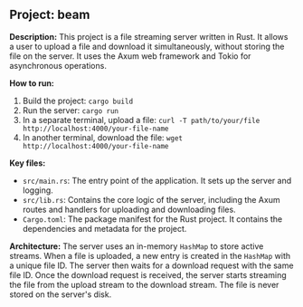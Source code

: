 ## Project: beam

**Description:** This project is a file streaming server written in Rust. It allows a user to upload a file and download it simultaneously, without storing the file on the server. It uses the Axum web framework and Tokio for asynchronous operations.

**How to run:**
1. Build the project: `cargo build`
2. Run the server: `cargo run`
3. In a separate terminal, upload a file: `curl -T path/to/your/file http://localhost:4000/your-file-name`
4. In another terminal, download the file: `wget http://localhost:4000/your-file-name`

**Key files:**
* `src/main.rs`: The entry point of the application. It sets up the server and logging.
* `src/lib.rs`: Contains the core logic of the server, including the Axum routes and handlers for uploading and downloading files.
* `Cargo.toml`: The package manifest for the Rust project. It contains the dependencies and metadata for the project.

**Architecture:**
The server uses an in-memory `HashMap` to store active streams. When a file is uploaded, a new entry is created in the `HashMap` with a unique file ID. The server then waits for a download request with the same file ID. Once the download request is received, the server starts streaming the file from the upload stream to the download stream. The file is never stored on the server's disk.
